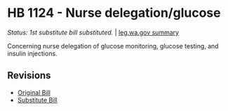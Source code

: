 # HB 1124 - Nurse delegation/glucose
*Status: 1st substitute bill substituted.* | [leg.wa.gov summary](https://app.leg.wa.gov/billsummary?BillNumber=1124&Year=2021)

Concerning nurse delegation of glucose monitoring, glucose testing, and insulin injections.

## Revisions
* [Original Bill](1/)
* [Substitute Bill](S/)
